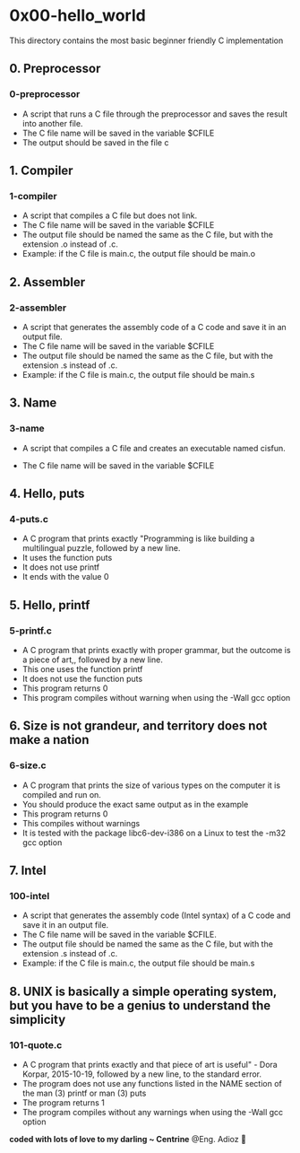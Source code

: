 # 0x00-hello_world

This directory contains the most basic beginner friendly C implementation

## 0. Preprocessor

### 0-preprocessor

* A script that runs a C file through the preprocessor and saves the result into another file.
* The C file name will be saved in the variable $CFILE
* The output should be saved in the file c

## 1. Compiler

### 1-compiler

* A script that compiles a C file but does not link.
* The C file name will be saved in the variable $CFILE
* The output file should be named the same as the C file, but with the extension .o instead of .c.
* Example: if the C file is main.c, the output file should be main.o

## 2. Assembler

### 2-assembler

* A script that generates the assembly code of a C code and save it in an output file.
* The C file name will be saved in the variable $CFILE
* The output file should be named the same as the C file, but with the extension .s instead of .c.
* Example: if the C file is main.c, the output file should be main.s

## 3. Name

### 3-name

* A script that compiles a C file and creates an executable named cisfun.

* The C file name will be saved in the variable $CFILE

## 4. Hello, puts

### 4-puts.c

* A C program that prints exactly "Programming is like building a multilingual puzzle, followed by a new line.
* It uses the function puts
* It does not use printf
* It ends with the value 0

## 5. Hello, printf

### 5-printf.c

* A C program that prints exactly with proper grammar, but the outcome is a piece of art,, followed by a new line.
* This one uses the function printf
* It does not use the function puts
* This program returns 0
* This program compiles without warning when using the -Wall gcc option

## 6. Size is not grandeur, and territory does not make a nation

### 6-size.c

* A C program that prints the size of various types on the computer it is compiled and run on.
* You should produce the exact same output as in the example
* This program returns 0
* This compiles without warnings
* It is tested with the package libc6-dev-i386 on a Linux to test the -m32 gcc option

## 7. Intel

### 100-intel

* A script that generates the assembly code (Intel syntax) of a C code and save it in an output file.
* The C file name will be saved in the variable $CFILE.
* The output file should be named the same as the C file, but with the extension .s instead of .c.
* Example: if the C file is main.c, the output file should be main.s

## 8. UNIX is basically a simple operating system, but you have to be a genius to understand the simplicity

### 101-quote.c

* A C program that prints exactly and that piece of art is useful" - Dora Korpar, 2015-10-19, followed by a new line, to the standard error.
* The program does not use any functions listed in the NAME section of the man (3) printf or man (3) puts
* The program returns 1
* The program compiles without any warnings when using the -Wall gcc option

**coded with lots of love to my darling ~ Centrine**
@Eng. Adioz 👻
